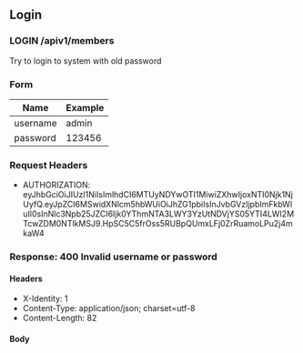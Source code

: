 ## Login

### LOGIN /apiv1/members

Try to login to system with old password

### Form

Name | Example
--- | ---
username | admin
password | 123456

### Request Headers

* AUTHORIZATION: eyJhbGciOiJIUzI1NiIsImlhdCI6MTUyNDYwOTI1MiwiZXhwIjoxNTI0Njk1NjUyfQ.eyJpZCI6MSwidXNlcm5hbWUiOiJhZG1pbiIsInJvbGVzIjpbImFkbWluIl0sInNlc3Npb25JZCI6Ijk0YThmNTA3LWY3YzUtNDVjYS05YTI4LWI2MTcwZDM0NTlkMSJ9.HpSC5C5frOss5RUBpQUmxLFj0ZrRuamoLPu2j4mkaW4

### Response: 400 Invalid username or password

#### Headers

* X-Identity: 1
* Content-Type: application/json; charset=utf-8
* Content-Length: 82

#### Body

```json
```

```{"message":"Bad Request","description":"Bad request syntax or unsupported method"}
```

